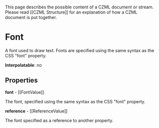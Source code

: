 This page describes the possible content of a CZML document or stream.  Please read [[CZML Structure]] for an explanation of how a CZML document is put together.

# Font

A font used to draw text. Fonts are specified using the same syntax as the CSS "font" property.

**Interpolatable**: no

## Properties

**font** - [[FontValue]]

The font, specified using the same syntax as the CSS "font" property.


**reference** - [[ReferenceValue]]

The font specified as a reference to another property.



